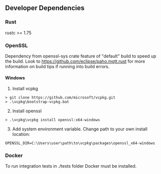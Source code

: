## Developer Dependencies

### Rust

rustc >= 1.75

### OpenSSL

Dependency from openssl-sys crate feature of "default" build to speed up the build. Look to https://github.com/eclipse/paho.mqtt.rust for more information on build tips if running into build errors.

#### Windows

1. Install vcpkg
```shell
> git clone https://github.com/microsoft/vcpkg.git
> .\vcpkg\bootstrap-vcpkg.bat
```

2. Install openssl
```shell
> .\vcpkg\vcpkg install openssl:x64-windows
```

3. Add system environment variable. Change path to your own install location:
```
OPENSSL_DIR=C:\Users\user\path\to\vcpkg\packages\openssl_x64-windows
```

### Docker

To run integration tests in ./tests folder Docker must be installed.